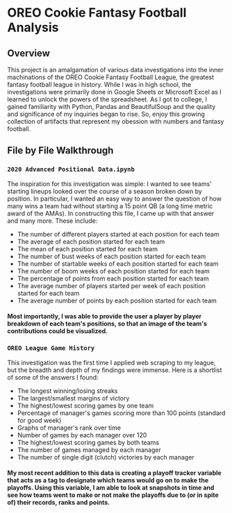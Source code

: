 # OREO Cookie Fantasy Football Analysis

## Overview
This project is an amalgamation of various data investigations into the inner machinations of the OREO Cookie Fantasy Football League, the greatest fantasy football league in history. While I was in high school, the investigations were primarily done in Google Sheets or Microsoft Excel as I learned to unlock the powers of the spreadsheet. As I got to college, I gained familiarity with Python, Pandas and BeautifulSoup and the quality and significance of my inquiries began to rise. So, enjoy this growing collection of artifacts that represent my obession with numbers and fantasy football.

## File by File Walkthrough
### `2020 Advanced Positional Data.ipynb`
The inspiration for this investigation was simple: I wanted to see teams' starting lineups looked over the course of a season broken down by position. In particular, I wanted an easy way to answer the question of how many wins a team had without starting a 15 point QB (a long time metric award of the AMAs). In constructing this file, I came up with that answer and many more. These include:
- The number of different players started at each position for each team
- The average of each position started for each team
- The mean of each position started for each team
- The number of bust weeks of each position started for each team
- The number of startable weeks of each position started for each team
- The number of boom weeks of each position started for each team
- The percentage of points from each position started for each team
- The average number of players started per week of each position started for each team
- The average number of points by each position started for each team
#### Most importantly, I was able to provide the user a player by player breakdown of each team's positions, so that an image of the team's contributions could be visualized.
### `OREO League Game History`
This investigation was the first time I applied web scraping to my league, but the breadth and depth of my findings were immense. 
Here is a shortlist of some of the answers I found:
- The longest winning/losing streaks
- The largest/smallest margins of victory
- The highest/lowest scoring games by one team
- Percentage of manager's games scoring more than 100 points (standard for good week)
- Graphs of manager's rank over time
- Number of games by each manager over 120
- The highest/lowest scoring games by both teams
- The number of games managed by each manager
- The number of single digit (clutch) victories by each manager
#### My most recent addition to this data is creating a playoff tracker variable that acts as a tag to designate which teams would go on to make the playoffs. Using this variable, I am able to look at snapshots in time and see how teams went to make or not make the playoffs due to (or in spite of) their records, ranks and points.
